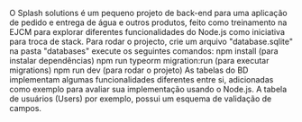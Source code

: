 O Splash solutions é um pequeno projeto de back-end para uma aplicação de pedido e entrega de água e outros produtos, feito como treinamento na EJCM para explorar diferentes funcionalidades do Node.js como iniciativa para troca de stack.
Para rodar o projecto, crie um arquivo "database.sqlite" na pasta "databases" execute os seguintes comandos:
npm install (para instalar dependências)
npm run typeorm migration:run (para executar migrations)
npm run dev (para rodar o projeto)
As tabelas do BD implementam algumas funcionalidades diferentes entre si, adicionadas como exemplo para avaliar sua implementação usando o Node.js. A tabela de usuários (Users) por exemplo, possui um esquema de validação de campos.
